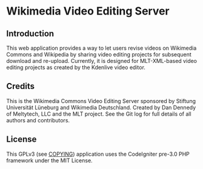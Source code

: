 # Wikimedia Video Editing Server

## Introduction

This web application provides a way to let users revise videos on Wikimedia
Commons and Wikipedia by sharing video editing projects for subsequent download
and re-upload. Currently, it is designed for MLT-XML-based video editing
projects as created by the Kdenlive video editor.

## Credits

This is the Wikimedia Commons Video Editing Server sponsored by Stiftung
Universität Lüneburg and Wikimedia Deutschland. Created by Dan Dennedy of
Meltytech, LLC and the MLT project. See the Git log for full details of all
authors and contributors.

## License

This GPLv3 (see [COPYING](COPYING)) application uses the CodeIgniter pre-3.0 PHP framework
under the MIT License.
